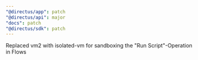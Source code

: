 ```yaml
---
"@directus/app": patch
"@directus/api": major
"docs": patch
"@directus/sdk": patch
---
```


Replaced vm2 with isolated-vm for sandboxing the "Run Script"-Operation in Flows
